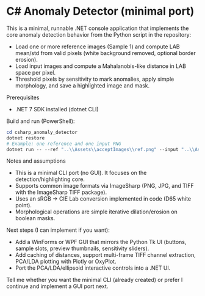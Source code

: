 # C# Anomaly Detector (minimal port)

This is a minimal, runnable .NET console application that implements the core anomaly detection behavior from the Python script in the repository:

- Load one or more reference images (Sample 1) and compute LAB mean/std from valid pixels (white background removed, optional border erosion).
- Load input images and compute a Mahalanobis-like distance in LAB space per pixel.
- Threshold pixels by sensitivity to mark anomalies, apply simple morphology, and save a highlighted image and mask.

Prerequisites
- .NET 7 SDK installed (dotnet CLI)

Build and run (PowerShell):

```powershell
cd csharp_anomaly_detector
dotnet restore
# Example: one reference and one input PNG
dotnet run -- --ref "..\\Assets\\acceptImages\\ref.png" --input "..\\Assets\\acceptImages\\test.png" --sensitivity 2.5 --border 1 --outdir ..\\out
```

Notes and assumptions
- This is a minimal CLI port (no GUI). It focuses on the detection/highlighting core.
- Supports common image formats via ImageSharp (PNG, JPG, and TIFF with the ImageSharp TIFF package).
- Uses an sRGB → CIE Lab conversion implemented in code (D65 white point).
- Morphological operations are simple iterative dilation/erosion on boolean masks.

Next steps (I can implement if you want):
- Add a WinForms or WPF GUI that mirrors the Python Tk UI (buttons, sample slots, preview thumbnails, sensitivity sliders).
- Add caching of distances, support multi-frame TIFF channel extraction, PCA/LDA plotting with Plotly or OxyPlot.
- Port the PCA/LDA/ellipsoid interactive controls into a .NET UI.

Tell me whether you want the minimal CLI (already created) or prefer I continue and implement a GUI port next.
